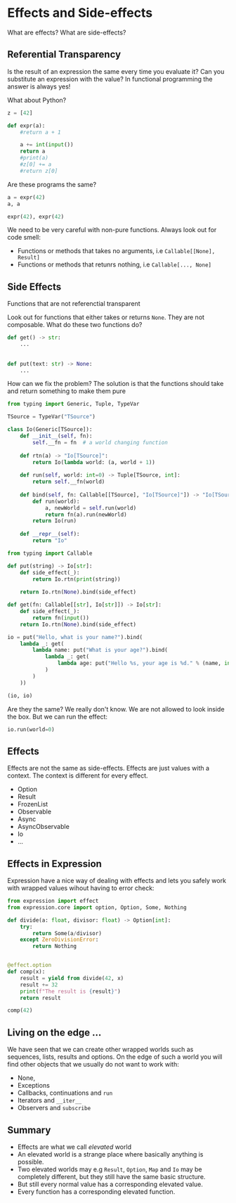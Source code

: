 # Effects and Side-effects

What are effects? What are side-effects?


## Referential Transparency

Is the result of an expression the same every time you evaluate it? Can you substitute an expression with the value? In functional programming the answer is always yes!

What about Python?

```python
z = [42]

def expr(a):
    #return a + 1

    a += int(input())  
    return a
    #print(a)
    #z[0] += a
    #return z[0]
```

Are these programs the same?

```python
a = expr(42)
a, a
```

```python
expr(42), expr(42)
```

We need to be very careful with non-pure functions. Always look out for code smell:

* Functions or methods that takes no arguments, i.e `Callable[[None], Result]`
* Functions or methods that retunrs nothing, i.e `Callable[..., None]`


## Side Effects

Functions that are not referenctial transparent

Look out for functions that either takes or returns `None`. They are not composable. What do these two functions do?

```python
def get() -> str:
    ...
    
    
def put(text: str) -> None:
    ...
```

How can we fix the problem? The solution is that the functions should take and return something to make them pure

```python
from typing import Generic, Tuple, TypeVar

TSource = TypeVar("TSource")

class Io(Generic[TSource]):
    def __init__(self, fn):
        self.__fn = fn  # a world changing function
        
    def rtn(a) -> "Io[TSource]": 
        return Io(lambda world: (a, world + 1))
    
    def run(self, world: int=0) -> Tuple[TSource, int]:
        return self.__fn(world)
    
    def bind(self, fn: Callable[[TSource], "Io[TSource]"]) -> "Io[TSource]":
        def run(world):
            a, newWorld = self.run(world)
            return fn(a).run(newWorld)
        return Io(run)
    
    def __repr__(self):
        return "Io"
```

```python
from typing import Callable

def put(string) -> Io[str]:
    def side_effect(_):
        return Io.rtn(print(string))
        
    return Io.rtn(None).bind(side_effect)

def get(fn: Callable[[str], Io[str]]) -> Io[str]:
    def side_effect(_):
        return fn(input())
    return Io.rtn(None).bind(side_effect)
```

```python
io = put("Hello, what is your name?").bind(
    lambda _: get(
        lambda name: put("What is your age?").bind(
            lambda _: get(
                lambda age: put("Hello %s, your age is %d." % (name, int(age)))
            )
        )
    ))

(io, io)
```

Are they the same? We really don't know. We are not allowed to look inside the box. But we can run the effect:

```python
io.run(world=0)
```

## Effects

Effects are not the same as side-effects. Effects are just values with a context. The context is different for every effect.

* Option
* Result
* FrozenList
* Observable
* Async
* AsyncObservable
* Io
* ...

## Effects in Expression

Expression have a nice way of dealing with effects and lets you safely work with wrapped values wihout having to error check:

```python
from expression import effect
from expression.core import option, Option, Some, Nothing

def divide(a: float, divisor: float) -> Option[int]:
    try:
        return Some(a/divisor)
    except ZeroDivisionError:
        return Nothing


@effect.option
def comp(x):
    result = yield from divide(42, x)
    result += 32
    print(f"The result is {result}")
    return result

comp(42)
```

## Living on the edge ...

We have seen that we can create other wrapped worlds such as sequences, lists, results and options. On the edge of such a world you will find other objects that we usually do not want to work with:

* None,
* Exceptions
* Callbacks, continuations and `run`
* Iterators and `__iter__` 
* Observers and `subscribe` 

## Summary

- Effects are what we call *elevated* world
- An elevated world is a strange place where basically anything is possible. 
- Two elevated worlds may e.g `Result`, `Option`, `Map` and `Io` may be completely different, but they still have the same basic structure.
- But still every normal value has a corresponding elevated value. 
- Every function has a corresponding elevated function.

```python

```
